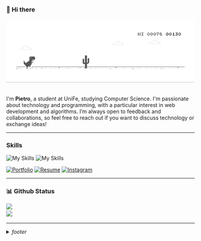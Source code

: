 ### 👋 Hi there
<div>
    <img src="./public/dino.gif"/>
</div>
<br/>


I'm **Pietro**, a student at UniFe, studying Computer Science. I'm passionate about technology and programming, with a particular interest in web development and algorithms.
I’m always open to feedback and collaborations, so feel free to reach out if you want to discuss technology or exchange ideas!

---


### Skills
![My Skills](https://skillicons.dev/icons?i=js,ts,css,sass,svelte,react,next,angular,electron,tailwind)
![My Skills](https://skillicons.dev/icons?i=php,azure,python,c,cpp,raspberrypi,vscode,figma,xd,arch)

[![Portfolio](https://img.shields.io/badge/Portfolio-00A67E?style=for-the-badge&logo=codecrafters&logoColor=white)](https://pietropeerani.github.io/pietropeerani/)
[![Resume](https://img.shields.io/badge/Resume-FFFFFF?style=for-the-badge&logo=googledocs&logoColor=black)](#)
[![Instagram](https://img.shields.io/badge/Instagram-E4405F?style=for-the-badge&logo=instagram&logoColor=white)](https://instagram.com/pietro.peerani)

---

### 📊 Github Status
![](https://github-readme-stats.vercel.app/api?username=pietropeerani&theme=dark&hide_border=true&include_all_commits=false&count_private=false)<br/>
![](https://github-readme-stats.vercel.app/api/top-langs/?username=pietropeerani&theme=dark&hide_border=true&include_all_commits=false&count_private=false&layout=compact)

---

<details>
  <summary><i>footer</i></summary>
  
   *Instagram* > <a href="https://instagram.com/pietro.peerani">pietro.peerani</a> <br/>
   *Github* > here <br/>

</details>
